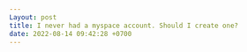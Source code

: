 ```yaml
---
Layout: post
title: I never had a myspace account. Should I create one?
date: 2022-08-14 09:42:28 +0700
---
```

